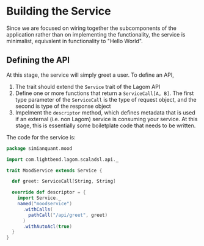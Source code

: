 Building the Service
===

Since we are focused on wiring together the subcomponents of the application rather than on implementing the functionality, the service is minimalist, equivalent in functionality to "Hello World". 

## Defining the API

At this stage, the service will simply greet a user. To define an API,

1. The trait should extend the `Service` trait of the Lagom API
1. Define one or more functions that return a `ServiceCall[A, B]`. The first type parameter of the `ServiceCall` is the type of request object, and the second is type of the response object
1. Impelment the `descriptor` method, which defines metadata that is used if an external (i.e. non Lagom) service is consuming your service. At this stage, this is essentially some boiletplate code that needs to be written. 

The code for the service is:

```scala
package simianquant.mood

import com.lightbend.lagom.scaladsl.api._

trait MoodService extends Service {

  def greet: ServiceCall[String, String]

  override def descriptor = {
    import Service._
    named("moodservice")
      .withCalls(
        pathCall("/api/greet", greet)
      )
      .withAutoAcl(true)
  }
}
```
